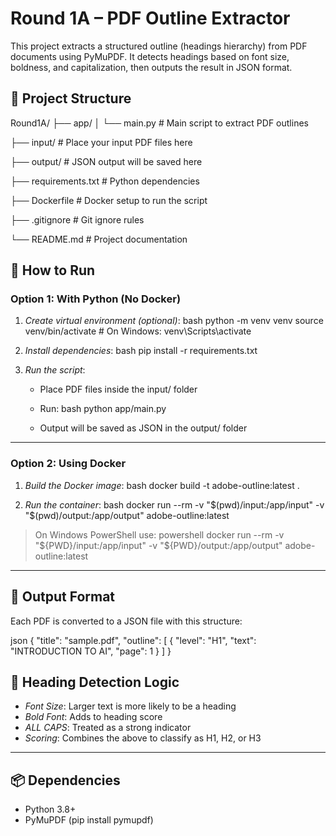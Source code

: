 # Round 1A – PDF Outline Extractor

This project extracts a structured outline (headings hierarchy) from PDF documents using PyMuPDF. It detects headings based on font size, boldness, and capitalization, then outputs the result in JSON format.

## 📂 Project Structure


Round1A/
├── app/
│   └── main.py                                                                       # Main script to extract PDF outlines

├── input/                                                                            # Place your input PDF files here

├── output/                                                                           # JSON output will be saved here

├── requirements.txt                                                                  # Python dependencies

├── Dockerfile                                                                        # Docker setup to run the script

├── .gitignore                                                                        # Git ignore rules

└── README.md                                                                         # Project documentation


## 🚀 How to Run

### Option 1: With Python (No Docker)

1. *Create virtual environment (optional)*:
   bash
   python -m venv venv
   source venv/bin/activate     # On Windows: venv\Scripts\activate
   

2. *Install dependencies*:
   bash
   pip install -r requirements.txt
   

3. *Run the script*:
   - Place PDF files inside the input/ folder
   - Run:
     bash
     python app/main.py
     
   - Output will be saved as JSON in the output/ folder

---

### Option 2: Using Docker

1. *Build the Docker image*:
   bash
   docker build -t adobe-outline:latest .
   

2. *Run the container*:
   bash
   docker run --rm -v "$(pwd)/input:/app/input" -v "$(pwd)/output:/app/output" adobe-outline:latest
   

> On Windows PowerShell use:
> powershell
> docker run --rm -v "${PWD}/input:/app/input" -v "${PWD}/output:/app/output" adobe-outline:latest
> 

---

## 📄 Output Format

Each PDF is converted to a JSON file with this structure:

json
{
  "title": "sample.pdf",
  "outline": [
    {
      "level": "H1",
      "text": "INTRODUCTION TO AI",
      "page": 1
    }
  ]
}


## 🧠 Heading Detection Logic

- *Font Size*: Larger text is more likely to be a heading
- *Bold Font*: Adds to heading score
- *ALL CAPS*: Treated as a strong indicator
- *Scoring*: Combines the above to classify as H1, H2, or H3

---

## 📦 Dependencies

- Python 3.8+
- PyMuPDF (pip install pymupdf)
